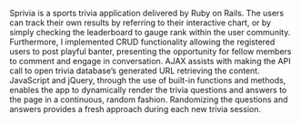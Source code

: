 Sprivia is a sports trivia application delivered by Ruby on Rails. The users can track their own results by referring to their interactive chart, or by simply checking the leaderboard to gauge rank within the user community. Furthermore, I implemented CRUD functionality allowing the registered users to post playful banter, presenting the opportunity for fellow members to comment and engage in conversation. AJAX assists with making the API call to open trivia database’s generated URL retrieving the content. JavaScript and jQuery, through the use of built-in functions and methods, enables the app to dynamically render the trivia questions and answers to the page in a continuous, random fashion. Randomizing the questions and answers provides a fresh approach during each new trivia session.

